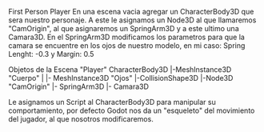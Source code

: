 First Person Player
En una escena vacia agregar un CharacterBody3D que sera nuestro personaje.
A este le asignamos un Node3D al que llamaremos "CamOrigin", al que asignaremos un SpringArm3D y a este ultimo una Camara3D.
En el SpringArm3D modificamos los parametros para que la camara se encuentre en los ojos de nuestro modelo, en mi caso: Spring Lenght: -0.3 y Margin: 0.5

Objetos de la Escena "Player"
CharacterBody3D
|-MeshInstance3D "Cuerpo"
|  |- MeshInstance3D "Ojos"
|-CollisionShape3D
|-Node3D "CamOrigin"
  |- SpringArm3D
    |- Camara3D

Le asignamos un Script al CharacterBody3D para manipular su comportamiento, por defecto Godot nos da un "esqueleto" del movimiento del jugador, al que nosotros modificaremos.
